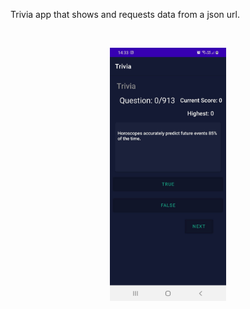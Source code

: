 Trivia app that shows and requests data from a json url.

<br>

<p align="center">
  <img src="./app/src/main/res/drawable/trivia.jpg" width="37%" alt="Runners Store">
</p>

